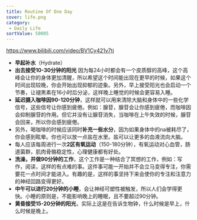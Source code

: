 ```yaml
---
title: Routine Of One Day
cover: life.png
category:
 - Daily Life
sortValue: 50005
---
```


<https://www.bilibili.com/video/BV1Cy421v7tj>

- **早起补水**（Hydrate）
- **出去接受10-30分钟的阳光**
因为每24小时都会有一个皮质醇的高峰，这个高峰会让你的身体更加清醒，所以希望这个时间能出现在更早的时候，如果这个时间出现较晚，你会开始出现抑郁的迹象。另外，早上接受阳光也会启动一个节奏，让褪黑素在16小时后分泌，这样晚上睡觉的时候会更容易入睡。
- **延迟摄入咖啡因90-120分钟**，这样就可以用来清除大脑和身体中的一些化学信号，这些信号让你感到疲倦。例如：腺苷，腺苷会让你感到疲倦，而咖啡因会抑制腺苷的作用。但它并没有让腺苷消失，当咖啡在上午失效的时候，腺苷会回来，所以你会感到疲倦。
- 另外，喝咖啡的时候应该同时**补充一些水分**，因为如果身体中的na被耗尽了，你会感到眩晕。你也可以放一点盐在水里。盐可以让更多的血液流向大脑。
- 每人应该每周进行一次**2区有氧运动**（150-180分钟），有氧运动对心血管，肠道菌群，肌肉骨骼稳定性，心理健康都有好处。
- **洗澡，并做90分钟的工作**，这个工作是一种结合了冥想的工作，例如：写作，阅读，这样的有点难的事。这件事可能一开始并不会立马变得专注，你需要花一点时间才能进入。有趣的是，这样的事坚持下来会使你的专注和注意力的神经回路变得更好。
- **中午可以进行20分钟的小睡**，会让神经可塑性被触发，所以人们会学得更快。小睡的原则是，不能影响晚上的睡眠，且不要超过90分钟。
- **黄昏接受15-20分钟的阳光**，实际上这是在告诉生物钟，什么时候是早上，什么时候是晚上。
